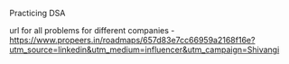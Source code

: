 Practicing DSA

url for all problems for different companies - 
https://www.propeers.in/roadmaps/657d83e7cc66959a2168f16e?utm_source=linkedin&utm_medium=influencer&utm_campaign=Shivangi